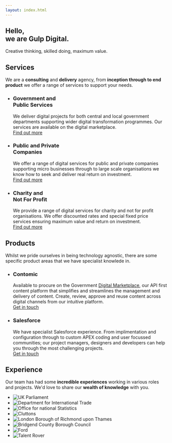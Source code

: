 ```yaml
---
layout: index.html
---
```

<section id="introduction" class="intro intro--home">
    <div class="container">
        <div class="">
            <h1>Hello, <br class="d-none d-md-block">we are <span class="standout">Gulp Digital.</span> </h1>
            <p class="line">Creative thinking, skilled doing, maximum value.</p>
        </div>
    </div>
</section>

<section id="services">
    <div class="container">
        <h2 class="line">Services</h2>
        <div class="row">
            <div class="col-lg-10">
                <p>We are a <strong>consulting</strong> and <strong>delivery</strong> agency, from <strong>inception through to end product</strong> we offer a range of services to support your needs.</p>
            </div>
        </div>
        <div class="row">
            <div class="col">
                <ul class="list--blocks">
                    <li class="col-md-4 list--block-dark-blue">
                        <h3>Government and <br class="">Public Services</h3>
                        <p>
                            We deliver digital projects for both central and local government departments supporting wider digital transformation programmes. Our services are available on the digital marketplace. <br>
                            <a href="/government-and-public-services" class="btn btn-primary">Find out more</a>
                        </p>
                    </li>
                    <li class="col-md-4 list--block-green">
                        <h3>Public and Private <br class="">Companies</h3>
                        <p>
                            We offer a range of digital services for public and private companies supporting micro businesses through to large scale organisations we know how to seek and deliver real return on investment. <br>
                            <a href="/public-and-private-companies" class="btn btn-primary">Find out more</a>
                        </p>
                    </li>
                    <li class="col-md-4 list--block-blue">
                        <h3>Charity and <br class="">Not For Profit</h3>
                        <p>
                            We provide a range of digital services for charity and not for profit organisations. We offer discounted rates and special fixed price services ensuring maximum value and return on investment. <br>
                            <a href="/charity-and-not-for-profit" class="btn btn-primary">Find out more</a>
                        </p>
                    </li>
                </ul>
            </div>
        </div>
    </div>
</section>

<section id="products">
    <div class="container">
        <h2 class="line">Products</h2>
        <div class="row">
            <div class="col-lg-10">
                <p>
                    Whilst we pride ourselves in being technology agnostic, there are some specific product areas that we have specialist knowlede in.
                </p>
            </div>
        </div>
        <div class="row">
            <div class="col">
                <ul class="list--blocks">
                    <li class="col-md-6 list--block-contomic">
                        <h3>Contomic</h3>
                        <p>
                            Available to procure on the Government <a href="https://www.digitalmarketplace.service.gov.uk/g-cloud/services/126953211663022" target="_blank">Digital Marketplace</a>, our API first content platform that simplifies and streamlines the management and delivery of content. Create, review, approve and reuse content across digital channels from our intuitive platform. <br>
                            <a href="#contact" class="btn btn-primary">Get in touch</a>
                        </p>
                    </li>
                    <li class="col-md-6 list--block-sf">
                        <h3>Salesforce</h3>
                        <p>
                            We have specialist Salesforce experience. From implimentation and configuration through to custom APEX coding and user focussed communities; our project managers, designers and developers can help you through the most challenging projects.  <br>
                            <a href="#contact" class="btn btn-primary">Get in touch</a>
                        </p>
                    </li>
                </ul>
            </div>
        </div>
    </div>
</section>

<section id="experience">
    <div class="container">
        <h2 class="line">Experience</h2>
        <div class="row">
            <div class="col-lg-10">
                <p>Our team has had some <strong>incredible experiences</strong> working in various roles and projects. We'd love to share our <strong>wealth of knowledge</strong> with you.</p>
            </div>
        </div>
        <ul class="list-unstyled list--logos">
            <li class="">
                <img src="/img/ukp.png" alt="UK Parliament">
            </li>
            <li class="">
                <img src="/img/dit.png" alt="Department for International Trade">
            </li>
            <li class="">
                <img src="/img/ons.png" alt="Office for national Statistics">
            </li>
            <li class="">
                <img src="/img/cluttons.png" alt="Cluttons">
            </li>
            <li class="">
                <img src="/img/richmond.png" alt="London Borough of Richmond upon Thames">
            </li>
            <li class="">
                <img src="/img/bridgend.png" alt="Bridgend County Borough Council">
            </li>
            <li class="">
                <img src="/img/ford.png" alt="Ford">
            </li>
            <li class="">
                <img src="/img/talentrover.png" alt="Talent Rover">
            </li>
        </ul>
    </div>
</section>






